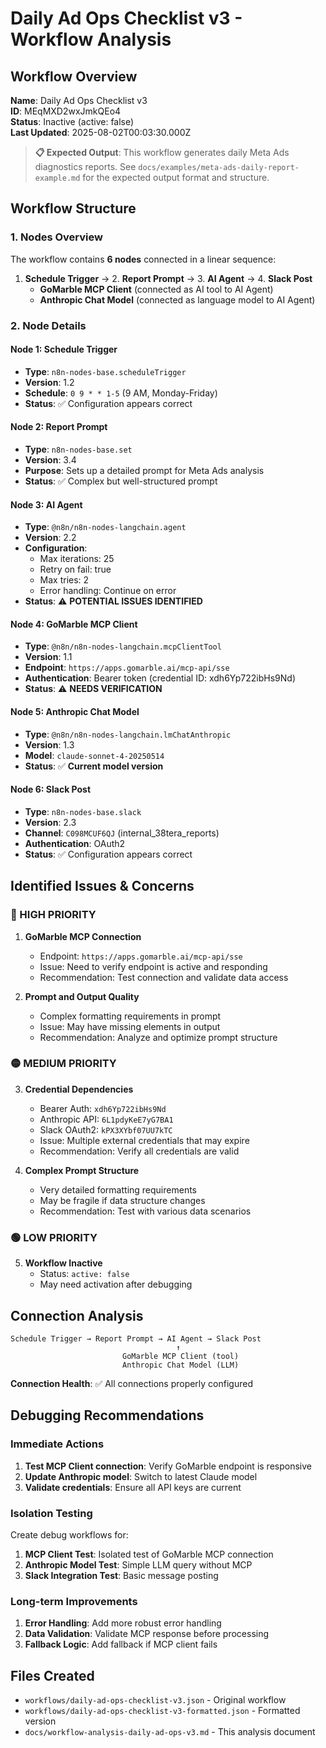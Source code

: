 # Daily Ad Ops Checklist v3 - Workflow Analysis

## Workflow Overview

**Name**: Daily Ad Ops Checklist v3  
**ID**: MEqMXD2wxJmkQEo4  
**Status**: Inactive (active: false)  
**Last Updated**: 2025-08-02T00:03:30.000Z

> **📋 Expected Output**: This workflow generates daily Meta Ads diagnostics reports. See `docs/examples/meta-ads-daily-report-example.md` for the expected output format and structure.

## Workflow Structure

### 1. Nodes Overview
The workflow contains **6 nodes** connected in a linear sequence:

1. **Schedule Trigger** → 2. **Report Prompt** → 3. **AI Agent** → 4. **Slack Post**
   - **GoMarble MCP Client** (connected as AI tool to AI Agent)
   - **Anthropic Chat Model** (connected as language model to AI Agent)

### 2. Node Details

#### Node 1: Schedule Trigger
- **Type**: `n8n-nodes-base.scheduleTrigger`
- **Version**: 1.2
- **Schedule**: `0 9 * * 1-5` (9 AM, Monday-Friday)
- **Status**: ✅ Configuration appears correct

#### Node 2: Report Prompt
- **Type**: `n8n-nodes-base.set`
- **Version**: 3.4
- **Purpose**: Sets up a detailed prompt for Meta Ads analysis
- **Status**: ✅ Complex but well-structured prompt

#### Node 3: AI Agent
- **Type**: `@n8n/n8n-nodes-langchain.agent`
- **Version**: 2.2
- **Configuration**:
  - Max iterations: 25
  - Retry on fail: true
  - Max tries: 2
  - Error handling: Continue on error
- **Status**: ⚠️ **POTENTIAL ISSUES IDENTIFIED**

#### Node 4: GoMarble MCP Client
- **Type**: `@n8n/n8n-nodes-langchain.mcpClientTool`
- **Version**: 1.1
- **Endpoint**: `https://apps.gomarble.ai/mcp-api/sse`
- **Authentication**: Bearer token (credential ID: xdh6Yp722ibHs9Nd)
- **Status**: ⚠️ **NEEDS VERIFICATION**

#### Node 5: Anthropic Chat Model
- **Type**: `@n8n/n8n-nodes-langchain.lmChatAnthropic`
- **Version**: 1.3
- **Model**: `claude-sonnet-4-20250514`
- **Status**: ✅ **Current model version**

#### Node 6: Slack Post
- **Type**: `n8n-nodes-base.slack`
- **Version**: 2.3
- **Channel**: `C098MCUF6QJ` (internal_38tera_reports)
- **Authentication**: OAuth2
- **Status**: ✅ Configuration appears correct

## Identified Issues & Concerns

### 🔴 HIGH PRIORITY

1. **GoMarble MCP Connection**
   - Endpoint: `https://apps.gomarble.ai/mcp-api/sse`
   - Issue: Need to verify endpoint is active and responding
   - Recommendation: Test connection and validate data access

2. **Prompt and Output Quality**
   - Complex formatting requirements in prompt
   - Issue: May have missing elements in output
   - Recommendation: Analyze and optimize prompt structure

### 🟡 MEDIUM PRIORITY

3. **Credential Dependencies**
   - Bearer Auth: `xdh6Yp722ibHs9Nd`
   - Anthropic API: `6L1pdyKeE7yG7BA1`
   - Slack OAuth2: `kPX3XYbf07UU7kTC`
   - Issue: Multiple external credentials that may expire
   - Recommendation: Verify all credentials are valid

4. **Complex Prompt Structure**
   - Very detailed formatting requirements
   - May be fragile if data structure changes
   - Recommendation: Test with various data scenarios

### 🟢 LOW PRIORITY

5. **Workflow Inactive**
   - Status: `active: false`
   - May need activation after debugging

## Connection Analysis

```
Schedule Trigger → Report Prompt → AI Agent → Slack Post
                                     ↑
                         GoMarble MCP Client (tool)
                         Anthropic Chat Model (LLM)
```

**Connection Health**: ✅ All connections properly configured

## Debugging Recommendations

### Immediate Actions
1. **Test MCP Client connection**: Verify GoMarble endpoint is responsive
2. **Update Anthropic model**: Switch to latest Claude model
3. **Validate credentials**: Ensure all API keys are current

### Isolation Testing
Create debug workflows for:
1. **MCP Client Test**: Isolated test of GoMarble MCP connection
2. **Anthropic Model Test**: Simple LLM query without MCP
3. **Slack Integration Test**: Basic message posting

### Long-term Improvements
1. **Error Handling**: Add more robust error handling
2. **Data Validation**: Validate MCP response before processing
3. **Fallback Logic**: Add fallback if MCP client fails

## Files Created
- `workflows/daily-ad-ops-checklist-v3.json` - Original workflow
- `workflows/daily-ad-ops-checklist-v3-formatted.json` - Formatted version
- `docs/workflow-analysis-daily-ad-ops-v3.md` - This analysis document